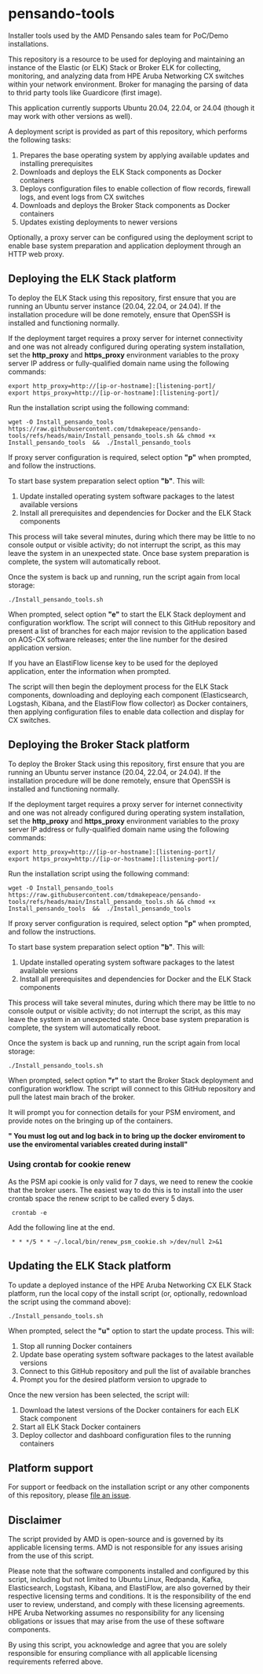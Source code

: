 # pensando-tools
Installer tools used by the AMD Pensando sales team for PoC/Demo installations.


This repository is a resource to be used for deploying and maintaining an instance of the Elastic (or ELK) Stack or Broker 
ELK for collecting, monitoring, and analyzing data from HPE Aruba Networking CX switches within your network environment.
Broker for managing the parsing of data to thrid party tools like Guardicore (first image).

This application currently supports Ubuntu 20.04, 22.04, or 24.04 (though it may work with other versions as well).

A deployment script is provided as part of this repository, which performs the following tasks:

1. Prepares the base operating system by applying available updates and installing prerequisites
2. Downloads and deploys the ELK Stack components as Docker containers
3. Deploys configuration files to enable collection of flow records, firewall logs, and event logs from CX switches
4. Downloads and deploys the Broker Stack components as Docker containers
4. Updates existing deployments to newer versions

Optionally, a proxy server can be configured using the deployment script to enable base system preparation and application deployment through an HTTP web proxy.

## Deploying the ELK Stack platform

To deploy the ELK Stack using this repository, first ensure that you are running an Ubuntu server instance (20.04, 22.04, or 24.04). If the installation procedure will be done remotely, ensure that OpenSSH is installed and functioning normally.

If the deployment target requires a proxy server for internet connectivity and one was not already configured during operating system installation, set the **http_proxy** and **https_proxy** environment variables to the proxy server IP address or fully-qualified domain name using the following commands:

    export http_proxy=http://[ip-or-hostname]:[listening-port]/
    export https_proxy=http://[ip-or-hostname]:[listening-port]/

Run the installation script using the following command:


    wget -O Install_pensando_tools  https://raw.githubusercontent.com/tdmakepeace/pensando-tools/refs/heads/main/Install_pensando_tools.sh && chmod +x Install_pensando_tools  &&  ./Install_pensando_tools

If proxy server configuration is required, select option **"p"** when prompted, and follow the instructions.

To start base system preparation select option **"b"**. This will:

1. Update installed operating system software packages to the latest available versions
2. Install all prerequisites and dependencies for Docker and the ELK Stack components

This process will take several minutes, during which there may be little to no console output or visible activity; do not interrupt the script, as this may leave the system in an unexpected state. Once base system preparation is complete, the system will automatically reboot.

Once the system is back up and running, run the script again from local storage:

    ./Install_pensando_tools.sh

When prompted, select option **"e"** to start the ELK Stack deployment and configuration workflow. The script will connect to this GitHub repository and present a list of branches for each major revision to the application based on AOS-CX software releases; enter the line number for the desired application version.

If you have an ElastiFlow license key to be used for the deployed application, enter the information when prompted.

The script will then begin the deployment process for the ELK Stack components, downloading and deploying each component (Elasticsearch, Logstash, Kibana, and the ElastiFlow flow collector) as Docker containers, then applying configuration files to enable data collection and display for CX switches.


## Deploying the Broker Stack platform

To deploy the Broker Stack using this repository, first ensure that you are running an Ubuntu server instance (20.04, 22.04, or 24.04). If the installation procedure will be done remotely, ensure that OpenSSH is installed and functioning normally.

If the deployment target requires a proxy server for internet connectivity and one was not already configured during operating system installation, set the **http_proxy** and **https_proxy** environment variables to the proxy server IP address or fully-qualified domain name using the following commands:

    export http_proxy=http://[ip-or-hostname]:[listening-port]/
    export https_proxy=http://[ip-or-hostname]:[listening-port]/

Run the installation script using the following command:


    wget -O Install_pensando_tools  https://raw.githubusercontent.com/tdmakepeace/pensando-tools/refs/heads/main/Install_pensando_tools.sh && chmod +x Install_pensando_tools  &&  ./Install_pensando_tools
    
If proxy server configuration is required, select option **"p"** when prompted, and follow the instructions.

To start base system preparation select option **"b"**. This will:

1. Update installed operating system software packages to the latest available versions
2. Install all prerequisites and dependencies for Docker and the ELK Stack components

This process will take several minutes, during which there may be little to no console output or visible activity; do not interrupt the script, as this may leave the system in an unexpected state. Once base system preparation is complete, the system will automatically reboot.

Once the system is back up and running, run the script again from local storage:

    ./Install_pensando_tools.sh

When prompted, select option **"r"** to start the Broker Stack deployment and configuration workflow. The script will connect to this GitHub repository and pull the latest main brach of the broker.

It will prompt you for connection details for your PSM enviroment, and provide notes on the bringing up of the containers.

**" You must log out and log back in to bring up the docker enviroment to use the enviromental variables created during install"**

### Using crontab for cookie renew
As the PSM api cookie is only valid for 7 days, we need to renew the cookie that the broker users.
The easiest way to do this is to install into the user crontab space the renew script to be called every 5 days.

     crontab -e

Add the following line at the end. 

     * * */5 * * ~/.local/bin/renew_psm_cookie.sh >/dev/null 2>&1



## Updating the ELK Stack platform

To update a deployed instance of the HPE Aruba Networking CX ELK Stack platform, run the local copy of the install script (or, optionally, redownload the script using the command above):

    ./Install_pensando_tools.sh

When prompted, select the **"u"** option to start the update process. This will:

1. Stop all running Docker containers
2. Update base operating system software packages to the latest available versions
3. Connect to this GitHub repository and pull the list of available branches
4. Prompt you for the desired platform version to upgrade to

Once the new version has been selected, the script will:

1. Download the latest versions of the Docker containers for each ELK Stack component
2. Start all ELK Stack Docker containers
3. Deploy collector and dashboard configuration files to the running containers

## Platform support

For support or feedback on the installation script or any other components of this repository, please [file an issue](https://github.com/amd/pensando-tools/issues).


## Disclaimer

The script provided by AMD is open-source and is governed by its applicable licensing terms. AMD is not responsible for any issues arising from the use of this script.

Please note that the software components installed and configured by this script, including but not limited to Ubuntu Linux, Redpanda, Kafka, Elasticsearch, Logstash, Kibana, and ElastiFlow, are also governed by their respective licensing terms and conditions. It is the responsibility of the end user to review, understand, and comply with these licensing agreements. HPE Aruba Networking assumes no responsibility for any licensing obligations or issues that may arise from the use of these software components.

By using this script, you acknowledge and agree that you are solely responsible for ensuring compliance with all applicable licensing requirements referred above.
